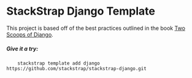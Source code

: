 StackStrap Django Template
==========================

This project is based off of the best practices outlined in the book [Two
Scoops of Django].

##### Give it a try:

```
    stackstrap template add django https://github.com/stackstrap/stackstrap-django.git
```

[Two Scoops of Django]: http://twoscoopspress.org/collections/everything/products/two-scoops-of-django-1-6
